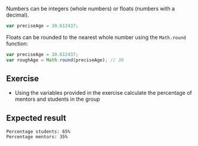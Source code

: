 Numbers can be integers (whole numbers) or floats (numbers with a decimal).

```js
var preciseAge = 30.612437;
```

Floats can be rounded to the nearest whole number using the `Math.round` function:

```js
var preciseAge = 30.612437;
var roughAge = Math.round(preciseAge); // 30
```

## Exercise

* Using the variables provided in the exercise calculate the percentage of mentors and students in the group

## Expected result

```
Percentage students: 65%
Percentage mentors: 35%
```
